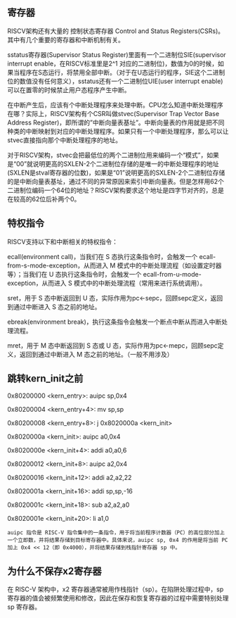 ## 寄存器
RISCV架构还有大量的 控制状态寄存器 Control and Status Registers(CSRs)。其中有几个重要的寄存器和中断机制有关。

sstatus寄存器(Supervisor Status Register)里面有一个二进制位SIE(supervisor interrupt enable，在RISCV标准里是2^1 对应的二进制位)，数值为0的时候，如果当程序在S态运行，将禁用全部中断。（对于在U态运行的程序，SIE这个二进制位的数值没有任何意义），sstatus还有一个二进制位UIE(user interrupt enable)可以在置零的时候禁止用户态程序产生中断。

在中断产生后，应该有个中断处理程序来处理中断。CPU怎么知道中断处理程序在哪？实际上，RISCV架构有个CSR叫做stvec(Supervisor Trap Vector Base Address Register)，即所谓的”中断向量表基址”。中断向量表的作用就是把不同种类的中断映射到对应的中断处理程序。如果只有一个中断处理程序，那么可以让stvec直接指向那个中断处理程序的地址。

对于RISCV架构，stvec会把最低位的两个二进制位用来编码一个“模式”，如果是“00”就说明更高的SXLEN-2个二进制位存储的是唯一的中断处理程序的地址(SXLEN是stval寄存器的位数)，如果是“01”说明更高的SXLEN-2个二进制位存储的是中断向量表基址，通过不同的异常原因来索引中断向量表。但是怎样用62个二进制位编码一个64位的地址？RISCV架构要求这个地址是四字节对齐的，总是在较高的62位后补两个0。

## 特权指令

RISCV支持以下和中断相关的特权指令：

ecall(environment call)，当我们在 S 态执行这条指令时，会触发一个 ecall-from-s-mode-exception，从而进入 M 模式中的中断处理流程（如设置定时器等）；当我们在 U 态执行这条指令时，会触发一个 ecall-from-u-mode-exception，从而进入 S 模式中的中断处理流程（常用来进行系统调用）。

sret，用于 S 态中断返回到 U 态，实际作用为pc←sepc，回顾sepc定义，返回到通过中断进入 S 态之前的地址。

ebreak(environment break)，执行这条指令会触发一个断点中断从而进入中断处理流程。

mret，用于 M 态中断返回到 S 态或 U 态，实际作用为pc←mepc，回顾sepc定义，返回到通过中断进入 M 态之前的地址。（一般不用涉及）


## 跳转kern_init之前
   0x80200000 <kern_entry>:     auipc   sp,0x4

   0x80200004 <kern_entry+4>:   mv      sp,sp

   0x80200008 <kern_entry+8>:   j       0x8020000a <kern_init>

   0x8020000a <kern_init>:      auipc   a0,0x4

   0x8020000e <kern_init+4>:    addi    a0,a0,6

   0x80200012 <kern_init+8>:    auipc   a2,0x4

   0x80200016 <kern_init+12>:   addi    a2,a2,22

   0x8020001a <kern_init+16>:   addi    sp,sp,-16

   0x8020001c <kern_init+18>:   sub     a2,a2,a0

   0x8020001e <kern_init+20>:   li      a1,0



    auipc 指令是 RISC-V 指令集中的一条指令，用于将当前程序计数器（PC）的高位部分加上一个立即数，并将结果存储到目标寄存器中。具体来说，auipc sp, 0x4 的作用是将当前 PC 加上 0x4 << 12（即 0x4000），并将结果存储到栈指针寄存器 sp 中。


## 为什么不保存x2寄存器

在 RISC-V 架构中，x2 寄存器通常被用作栈指针（sp）。在陷阱处理过程中，sp 寄存器的值会被频繁使用和修改，因此在保存和恢复寄存器的过程中需要特别处理 sp 寄存器。